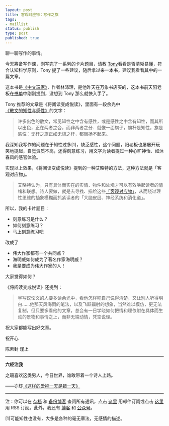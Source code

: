 ```yaml
--- 
layout: post
title: 客观对应物：写作之旗
tags: 
- maillist
status: publish
type: post
published: true
---
```



聊一聊写作的事情。

今天筹备写作课，刚写完了一系列的卡片题目，请教 [Tony](http://www.tonyyet.com/)看看是否清晰易懂，符合认知科学原则，Tony 提了一些建议，随后拿过来一本书，建议我看看其中的一篇文章。

这本书是[《中文玩家》](http://book.douban.com/subject/26281361/)，作者林沛理，是他昨天在万象书店买的，这本书前天阳老板在[书单](http://www.douban.com/doulist/43871208/)中刚刚提到，没想到 Tony 那么就快入手了。

Tony 推荐的文章是《将阅读变成悦读》，里面有一段余光中[《散文的知性与感性》](http://www.xici.net/d108373684.htm)的文字：

>许多出色的散文，常见知性之中含有感性，或是感性之中含有知性，而其所以出色，正在两者之合，而非两者之分．就像一面旗子，旗杆是知性，旗是感性：无杆之旗正如无旗之杆，都飘扬不起来。

我深知我写作的问题在于知性过多[1]，缺乏感性，这个问题，阳老板也屡屡开玩笑地提起，自觉资质不高，还得刻意练习，用文字为读者提过一种心旷神怡、如沐春风的感官体验。

实现以上效果，《将阅读变成悦读》提到的一种艾略特的方法，这种方法就是「客观对应物」。

>艾略特认为，只有具体而实在的实情、物件和处境才可以有效唤起读者的情绪和联想。诗人要做，就是去寻找、描绘这些[「客观对应物」]([客观对应物_CNKI学问](http://xuewen.cnki.net/R2006063160000226.html))，从而绕过理性思维的抽象模糊而抓紧读者的「大脑皮层、神经系统和消化道」。

所以，我的卡片题目：

- 刻意练习是什么？
- 如何刻意练习？
- 马上刻意练习吧

改成了

- 伟大作家都有一个共同点？
- 海明威如何成为了著名作家海明威？
- 我是要成为伟大作家的人！

大家觉得如何？

《将阅读变成悦读》还提到：

>学写议论文的人要多读余光中，看他怎样吧自己说得清楚，又让别人听得明白……他那天风海雨的笔法，以及飞跃辐射的想象，当然难以模仿，更无法复制，但只要多看他的文章，总会有一日学晓如何把情和理依附在具体而生动的景物和事情之上，而非无端动情，凭空说理。

祝大家都能写出好文章。

祝开心

陈素封 谨上

----

**六经注我**

之珊喜欢这类男人，今日世界，谁敢带着一个诗人上路。

——亦舒[《这样的爱拖一天是错一天》](http://book.douban.com/subject/1322320/)


----

注：你可以在 [存档](http://tinyletter.com/cnfeat/archive) 和 [备份博客](mesule.com) 查阅所有通讯，点击 [这里](http://tinyletter.com/cnfeat) 用邮件订阅或点击  [这里](http://mesule.com/feed/) 用 RSS 订阅。此外，我还有 [博客](cnfeat.com) 和 [公众号](http://t.cn/RGaif2N)。









[1]可能知性也没有，大多是各种的毫无章法，无感情的描述。

